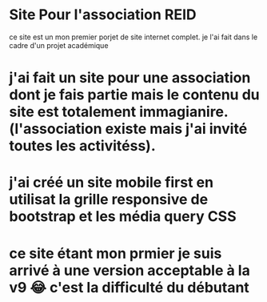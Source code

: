 # Site Pour l'association REID

 ce site est un mon premier porjet de site internet complet. je l'ai fait dans le cadre d'un projet académique 
# j'ai fait un site pour une association dont je fais partie mais le contenu du site est totalement immagianire. (l'association existe mais j'ai invité toutes les activitéss). 

# j'ai créé un site mobile first en utilisat la grille responsive de bootstrap et les média query CSS 
# ce site étant mon prmier je suis arrivé à une version acceptable à la v9 😂 c'est la difficulté du débutant 